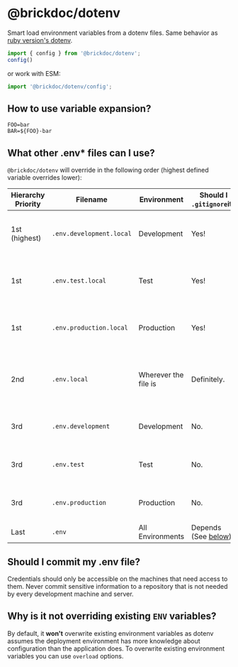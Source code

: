 # @brickdoc/dotenv

Smart load environment variables from a dotenv files. Same behavior as [ruby version's dotenv](https://github.com/bkeepers/dotenv).

```typescript
import { config } from '@brickdoc/dotenv';
config()
```

or work with ESM:

```typescript
import '@brickdoc/dotenv/config';
```

## How to use variable expansion?

```.env
FOO=bar
BAR=${FOO}-bar
```

## What other .env* files can I use?

`@brickdoc/dotenv` will override in the following order (highest defined variable overrides lower):

| Hierarchy Priority | Filename                 | Environment          | Should I `.gitignore`it?                            | Notes                                                        |
| ------------------ | ------------------------ | -------------------- | --------------------------------------------------- | ------------------------------------------------------------ |
| 1st (highest)      | `.env.development.local` | Development          | Yes!                                                | Local overrides of environment-specific settings.            |
| 1st                | `.env.test.local`        | Test                 | Yes!                                                | Local overrides of environment-specific settings.            |
| 1st                | `.env.production.local`  | Production           | Yes!                                                | Local overrides of environment-specific settings.            |
| 2nd                | `.env.local`             | Wherever the file is | Definitely.                                         | Local overrides. This file is loaded for all environments _except_ `test`. |
| 3rd                | `.env.development`       | Development          | No.                                                 | Shared environment-specific settings                         |
| 3rd                | `.env.test`              | Test                 | No.                                                 | Shared environment-specific settings                         |
| 3rd                | `.env.production`        | Production           | No.                                                 | Shared environment-specific settings                         |
| Last               | `.env`                   | All Environments     | Depends (See [below](#should-i-commit-my-env-file)) | The Original®                                                |

## Should I commit my .env file?

Credentials should only be accessible on the machines that need access to them. Never commit sensitive information to a repository that is not needed by every development machine and server.

## Why is it not overriding existing `ENV` variables?

By default, it **won't** overwrite existing environment variables as dotenv assumes the deployment environment has more knowledge about configuration than the application does. To overwrite existing environment variables you can use `overload` options.
